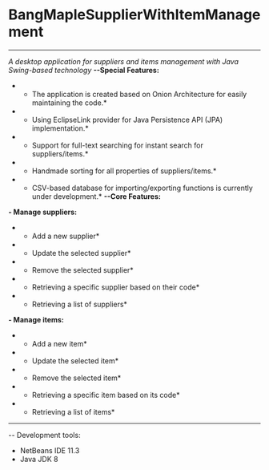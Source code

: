 # BangMapleSupplierWithItemManagement
------------
*A desktop application for suppliers and items management with Java Swing-based technology*
**--Special Features:**
* - The application is created based on Onion Architecture for easily maintaining the code.*
* - Using EclipseLink provider for Java Persistence API (JPA) implementation.*
* - Support for full-text searching for instant search for suppliers/items.*
* - Handmade sorting for all properties of suppliers/items.*
* - CSV-based database for importing/exporting functions is currently under development.*
**--Core Features:**

**- Manage suppliers:**
* - Add a new supplier*
* - Update the selected supplier*
* - Remove the selected supplier*
* - Retrieving a specific supplier based on their code*
* - Retrieving a list of suppliers*

**- Manage items:**
* - Add a new item*
* - Update the selected item*
* - Remove the selected item*
* - Retrieving a specific item based on its code*
* - Retrieving a list of items*
-----------
-- Development tools:
- NetBeans IDE 11.3
- Java JDK 8

